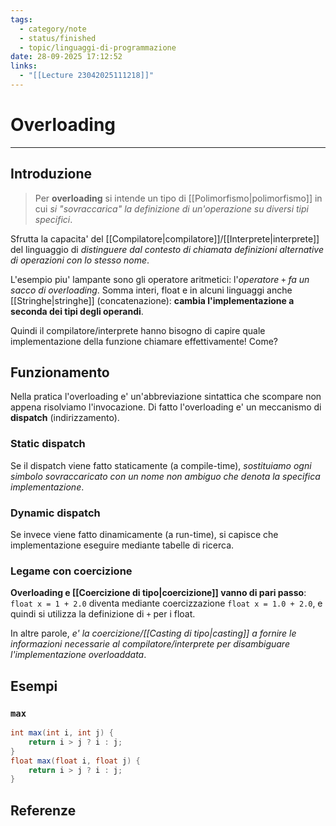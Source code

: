 ```yaml
---
tags:
  - category/note
  - status/finished
  - topic/linguaggi-di-programmazione
date: 28-09-2025 17:12:52
links:
  - "[[Lecture 23042025111218]]"
---
```

# Overloading
---
## Introduzione
> Per **overloading** si intende un tipo di [[Polimorfismo|polimorfismo]] in cui _si "sovraccarica" la definizione di un'operazione su diversi tipi specifici_.

Sfrutta la capacita' del [[Compilatore|compilatore]]/[[Interprete|interprete]] del linguaggio di _distinguere dal contesto di chiamata definizioni alternative di operazioni con lo stesso nome_.

L'esempio piu' lampante sono gli operatore aritmetici: l'_operatore `+` fa un sacco di overloading_. Somma interi, float e in alcuni linguaggi anche [[Stringhe|stringhe]] (concatenazione): **cambia l'implementazione a seconda dei tipi degli operandi**.

Quindi il compilatore/interprete hanno bisogno di capire quale implementazione della funzione chiamare effettivamente! Come?

## Funzionamento
Nella pratica l'overloading e' un'abbreviazione sintattica che scompare non appena risolviamo l'invocazione. Di fatto l'overloading e' un meccanismo di **dispatch** (indirizzamento).

### Static dispatch
Se il dispatch viene fatto staticamente (a compile-time), _sostituiamo ogni simbolo sovraccaricato con un nome non ambiguo che denota la specifica implementazione_.

### Dynamic dispatch
Se invece viene fatto dinamicamente (a run-time), si capisce che implementazione eseguire mediante tabelle di ricerca.

### Legame con coercizione
**Overloading e [[Coercizione di tipo|coercizione]] vanno di pari passo**: `float x = 1 + 2.0` diventa mediante coercizzazione `float x = 1.0 + 2.0`, e quindi si utilizza la definizione di `+` per i float.

In altre parole, _e' la coercizione/[[Casting di tipo|casting]] a fornire le informazioni necessarie al compilatore/interprete per disambiguare l'implementazione overloaddata_.

## Esempi
### `max`
```java
int max(int i, int j) {
	return i > j ? i : j;
}
float max(float i, float j) {
	return i > j ? i : j;
}
```

## Referenze